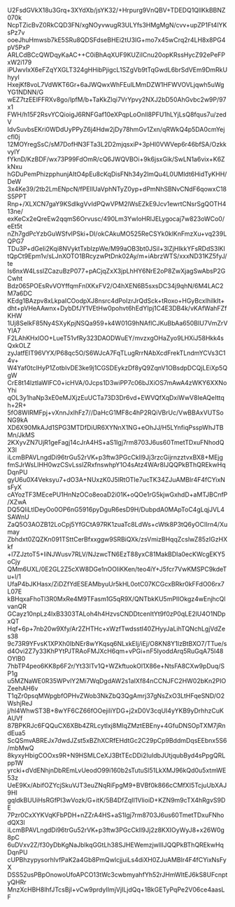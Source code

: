 U2FsdGVkX18u3Grq+3XYdXb/jsYK32/+Hrpurg9VnQBV+TDEDQ1QllKkBBNZ070k
NcpTZicBvZ0RkCQD3FN/xgNOyvwugR3ULYfs3HMgMgN/cvv+upZP1Ft4lYKsPz7v
ooeJhuHmwsb7kE5SRu8QDSFdseBHEi2tU3IG+mo7x45wCrq2r4LH8x8PG4pV5PxP
ARLCdBCcQWDqyKaAC++C0iBhAqXUF9KUZiICnu20opKRssHycZ92ePeFPxW2i179
iPUwvIxX6eFZqYXGLT324gHHibPjigcL1SZgVb9tTqGwdL6brSdVEm9DmRkUhyyl
HxejKf8voL7VdWKT6Gr+6aJWQwxWhFEulLMmDZW1HFWVOVLjqwh5uWgYG1NDNN/G
wEZ7tzEEIFFRXv8go/lpfM/b+TaKkZlqi7VrYpvy2NXJ2bD50AhGvbc2w9P/97x1
FWH/h15F2RsvYCQioigJ6RNFGaf10eXPqpLoOnIl8PFU1hLYjLsQ8fqus7u/zedV
IdvSuvbsEKri0WDdUyPPyZ6j4Hdw2jDy78hmGv1Zxn/qRWkQ4p5DA0cmYejcfl0j
12MOYregSsC/sM7DofHN3FTa3L2D2mjqsxiP+3pHI0VWVep6r46bfSA/OzkkvylY
fYknD/KzBDF/wx73P99FdOmR/cQ6JWQVBOi+9k6jsxGik/SwLN1a6vix+K6ZkNxu
hGDuPemPhizpphunjAItO4pEu8cKqDisFNh34y2lmQu4L0UMldt6HidTyKHH/DeW
3x4Ke39/2tb2LmENpcN/fPEllUaVphNTyZ0yp+dPmNhSBNvCNdF6qowxC18S5PPT
Rnp+/XLXCN7gaY9KSdlkgVvIdPQwVPM2lWsEZkE9Jcv1ewrtCNsrSgQOTH413ne/
exKeCx2eQreEw2qqmS6Orvusc/490Lm3YwloHRlJELygocaj7w823oWCo0/eEt5t
nZh7gdPcYzbGuWSfvlPSki+DI/okCAkuMO525ReCSYk0klKnFmzXu+vq239LQPG7
TDu3P+dGeIi2Kqi8NVyktTxbIzpWe/M99aOB3bt0JSil+3lZjHIkkYFsRDdS3lKI
tQpCt9Epm1v/sLJnXOTO1BRcyzwPtDnk02Ay/m+iAbrzWTS/xxxND31KZ5fyJ/te
Is6nxW4LsslZCazuBzP077+pACjqZxX3jpLhHY6NrE2oP8ZwXjagSwAbsP2GCwht
Bdz065POEsRvVOYffqmFnlXKxFV2/O4hXEN6B5sxsDC34j9qhN/6M4LAC2M7a6DC
KEdg1BAzpv8xLkpaICOodpXJ8nsrc4dPoIzrJrQdSck+tRoxo+HGyBcxIhilkIt+
dht+pVHeAAwnx+DybDfJY1VEtHw0pohvt6hEdYIpj1C4E3DB4k/vKAfWahFZfKHW
1Uj8SeIkF85Ny4SXyKpjNSQa959+k4W01G9hNAflCJKuBbAa650BIU7VmZrVYlA7
F2LAhKHxlOO+LueT51vfRy323DAODWuEY/mvzxgOHaZyo9LHXiJ58Hkk4sQxkOLZ
zyJatfEIT96VYX/P68qc5O/S6WJcA7FqTLugRrrNAbXcdFrekTLndmYCVs3C14v+
W4Yaf0tclHyP1ZotbIvDE3ke9j1CGSDEykzDf8yQ9ZqnV1OBsdpDCQjLEiXp5QgW
CrE8t14lztlaWlFC0+icHVA/0Jcps1D3wiPP7c06bJXiOS7mAwA4zWKY6XXNoYhi
qOL3y1haNp3xE0eMJXjzEuUCTa73D3Dr6vd+EWVQfXqDxiWwV8IeAQeIttqh+2R+
5fO8WIRMFpj+vXnnJxlhFz7//DaHcG1MF8c4hP2RQiVBrUc/VwBBAxVUTSoNG9kA
XD6X90MkAJd1SPG3MTDfDiUR6XYNnX1NG+eOhJJ/H5LYnfiqPsspWhJTBMn/JkMS
2KXyvZN7UjR1geFagj14cJrA4HS+aS1Igj7rm8703J6us60TmetTDxuFNhodQX3l
iLcmBPAVLngdDi96trGu52rVK+p3ftw3PGcCkll9Jj3rzcGijrnzztvxBX8+MEjg
fmSJrWsLIHH0wzCSvLsslZRxfnswhpY1O4sAtz4WAr8IJQQPkBThQREkwHqDqnPU
gyU6u0X4Veksyu7+dO3A+NUxzK0J5lRtOTIe7ucTK34ZJuAMBlr4F4fCYixNsFyX
cAYozTF3MEcePU1HnNzOCo8eoaD2i01K+oQOe1rG5kjwGxhdD+aMTJBCnfP/XZwA
DQ5QliLtIDeyOo0OP6nG5916pyDguR6esD9H/DubpdA0MApToC4gLqjJVL4SAWnU
ZaQ5O3AOZB12LoCpj5YfGCtA97RK1zuaTc8LdWs+cWtk8P3tQ6yOCIIrn4/Xumay
Zbhdxt0ZQZKn091TSttCerBfxxggw9SRBiQXk/zsVmizBHqqZcslwZ85zIGzHXkf
+l7ZJztoT5+IiNJWusv7RLV/NJzwcTN6EzT88yxC81MakBDIa0ecKWcgEKY5oCjy
QMm6UXL/0E2GL2Z5cXW8DGe1nOOIiKKen/teo4iY+J5fcr7VwKMSPC9kdeTu+l/1
UfaP4bJKHasx/ZiDZfYdESEAMbyuUr5kHL0otC07KCGcxBRkr0kFFdO06rx7L07E
kBHqxaFhoTl3R0MxRe4M9TFasm1G5qR9X/QNTbkKU5mPIIOkgz4wEnjhcQlvanQR
GCayz10npLz4IxB3303TALoh4h4HzvsCNDDtcenltYt9f0zP0qLE2lU4O1NDpxQT
Hqf+6p+7nb20w9Xfy/Ar2ZHTHc+xWzfTwdsstI40ZHyyJaLihTQNchLgjVdZes38
9c73R9YFvsK1XPXh0IbNEr8wYKqsq6NLxkEIj/iEj/O8KN8Y1IzBtBXO7/TTue/s
d4Ovi2Z7y33KhPYtPJTRAoFMJXcH6qm+vPGi+nF5IyoddArq5RuGqA75l48OYlB0
7hbTP4peo6KK8p6F2r/Yt33lTv1Q+WZkftuokOl1X86e+NtsFA8CXw9pDuq/SP1g
u5MZNaWE0R35WPvlY2Mi7WqDgdAW2s1aIXf84nCCNJFC2HW02bKn2PIOZeehAH6v
T1qZr0psqMWpgbfOPHvZWob3NkZbQ3QgAmrj37gNsZxO3LtHFqeSND/O2WshjReJ
j/hl4WhwST3B+8wYF6CZ66fOOejiIiYDG+j2xD0V3cqUI4yYKB9yDrhhzCuKAUVf
87BPKRJc6FQQuCX6XBb4ZRLcytlxj8MIqZMztEBEny+4GfuDNSOpTXM7jRndEua5
ScQSmvABREJx7dwdJZst5xBZhXCRfEHdtGc2C29pCp9BddmDqsEEbnx5S6/mbMwQ
8kyxyHbigCOOxs9R+N9HSMLCeXJ3BtTEcDDi2IuIdbJUtjqubByd4sPpgQRLpp1W
yrcki+dVdENhjnDbREmLvUeodO99i160b2sTutuSl51LkXMJ96kQd0u5xtmWE53z
UeE9Kx/AbifOZYcjSkuVJT3euZNqRiFpgM9+BVBf0k866cCMfXI5TcjuUbXAJ9HI
gqldkBUUiHsRGfPI3wVozk/G+itK/5B4DfZqII1VlioiD+KZN9m9cTX4hRgvS9DE
7Pzr0CxXYKVqKFbPDH+nZZrA4HS+aS1Igj7rm8703J6us60TmetTDxuFNhodQX3l
iLcmBPAVLngdDi96trGu52rVK+p3ftw3PGcCkll9Jj2z8KXIOyWyJ8+x26W0g8pC
6uDVxv2Z/f30yDbKgNaJblkqGGtLh38SJHEWemzjwlIIJQQPkBThQREkwHqDqnPU
cUPBhzypysorhlvfPaK2a4Gb8PmQwlcjjuiLs4diXH0ZJuAMBlr4F4fCYixNsFyX
DSS52usPBpOnowoUfoAPCO13tWc3cwbmyahfYh52rJHmWItEJ6kS8UFcnptyQHRr
MnzXcHBH8lhfJTcsBjl+vCw9prdyIImjVjILjdQq+1BkGETyPqPe2V06ce4aasLF
